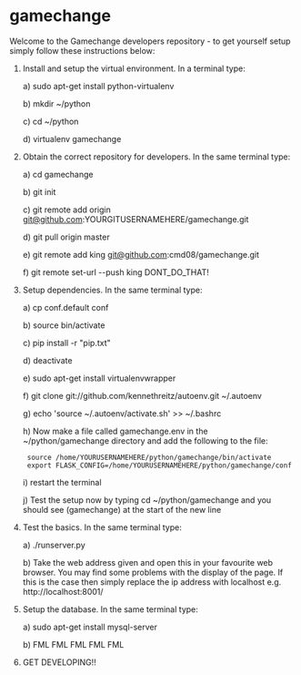 gamechange
==========

Welcome to the Gamechange developers repository - to get yourself setup simply follow these instructions below:

1) Install and setup the virtual environment. In a terminal type:
	
	a) sudo apt-get install python-virtualenv

	b) mkdir ~/python

	c) cd ~/python

	d) virtualenv gamechange

2) Obtain the correct repository for developers. In the same terminal type:
	
	a) cd gamechange

	b) git init

	c) git remote add origin git@github.com:YOURGITUSERNAMEHERE/gamechange.git

	d) git pull origin master

	e) git remote add king git@github.com:cmd08/gamechange.git

	f) git remote set-url --push king DONT_DO_THAT!

3) Setup dependencies. In the same terminal type:
	
	a) cp conf.default conf

	b) source bin/activate

	c) pip install -r "pip.txt"

	d) deactivate

	e) sudo apt-get install virtualenvwrapper

	f) git clone git://github.com/kennethreitz/autoenv.git ~/.autoenv

	g) echo 'source ~/.autoenv/activate.sh' >> ~/.bashrc

	h) Now make a file called gamechange.env in the ~/python/gamechange directory and add the following to the file:

		source /home/YOURUSERNAMEHERE/python/gamechange/bin/activate
		export FLASK_CONFIG=/home/YOURUSERNAMEHERE/python/gamechange/conf

	i) restart the terminal

	j) Test the setup now by typing cd ~/python/gamechange and you should see (gamechange) at the start of the new line

4) Test the basics. In the same terminal type:

	a) ./runserver.py

	b) Take the web address given and open this in your favourite web browser. You may find some problems with the display of the page. If this is the case then simply replace the ip address with localhost e.g. http://localhost:8001/

5) Setup the database. In the same terminal type:
	
	a) sudo apt-get install mysql-server

	b) FML FML FML FML FML

6) GET DEVELOPING!!
